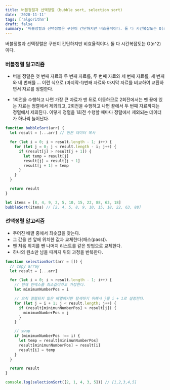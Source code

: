 ```yaml
---
title: 버블정렬과 선택정렬 (bubble sort, selection sort)
date: '2020-11-11'
tags: ['algorithm']
draft: false
summary: '버블정렬과 선택정렬은 구현이 간단하지만 비효율적이다. 둘 다 시간복잡도는 O(n^2)이다.'
---
```


버블정렬과 선택정렬은 구현이 간단하지만 비효율적이다. 둘 다 시간복잡도는 O(n^2)이다.

### 버블정렬 알고리즘

- 버블 정렬은 첫 번째 자료와 두 번째 자료를, 두 번째 자료와 세 번째 자료를, 세 번째와 네 번째를 ...
  이런 식으로 (마지막-1)번째 자료와 마지막 자료를 비교하여 교환하면서 자료를 정렬한다.

- 1회전을 수행하고 나면 가장 큰 자료가 맨 뒤로 이동하므로 2회전에서는 맨 끝에 있는 자료는 정렬에서 제외되고,
  2회전을 수행하고 나면 끝에서 두 번째 자료까지는 정렬에서 제외된다.
  이렇게 정렬을 1회전 수행할 때마다 정렬에서 제외되는 데이터가 하나씩 늘어난다.

```javascript
function bubbleSort(arr) {
  let result = [...arr] // 원본 데이터 복사

  for (let i = 0; i < result.length - 1; i++) {
    for (let j = 0; j < result.length - i; j++) {
      if (result[j] > result[j + 1]) {
        let temp = result[j]
        result[j] = result[j + 1]
        result[j + 1] = temp
      }
    }
  }

  return result
}

let items = [8, 4, 9, 2, 5, 10, 15, 22, 88, 63, 18]
bubbleSort(items) // [2, 4, 5, 8, 9, 10, 15, 18, 22, 63, 88]
```

### 선택정렬 알고리즘

- 주어진 배열 중에서 최솟값을 찾는다.
- 그 값을 맨 앞에 위치한 값과 교체한다(패스(pass)).
- 맨 처음 위치를 뺀 나머지 리스트를 같은 방법으로 교체한다.
- 하나의 원소만 남을 때까지 위의 과정을 반복한다.

```javascript
function selectionSort(arr = []) {
  // copy array
  let result = [...arr]

  for (let i = 0; i < result.length - 1; i++) {
    // 현재 인덱스를 최소값이라고 가정한다.
    let minimunNumberPos = i

    // 오직 정렬되지 않은 배열에서만 탐색하기 위해서 j를 i + 1로 설정한다.
    for (let j = i + 1; j < result.length; j++) {
      if (result[minimunNumberPos] > result[j]) {
        minimunNumberPos = j
      }
    }

    // swap
    if (minimunNumberPos !== i) {
      let temp = result[minimunNumberPos]
      result[minimunNumberPos] = result[i]
      result[i] = temp
    }
  }

  return result
}

console.log(selectionSort([2, 1, 4, 3, 5])) // [1,2,3,4,5]
```

